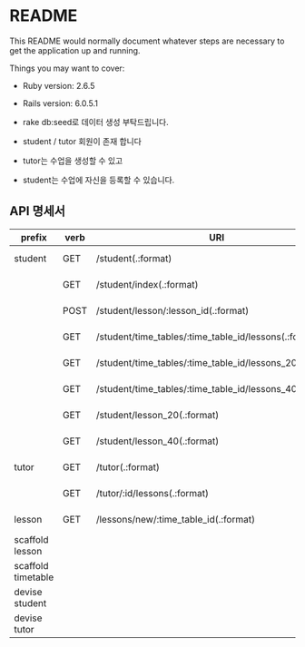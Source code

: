 # README

This README would normally document whatever steps are necessary to get the
application up and running.

Things you may want to cover:

* Ruby version: 2.6.5

* Rails version: 6.0.5.1

* rake db:seed로 데이터 생성 부탁드립니다.

* student / tutor 회원이 존재 합니다
* tutor는 수업을 생성할 수 있고
* student는 수업에 자신을 등록할 수 있습니다.
## API 명세서
| prefix             | verb | URI                                                      | Return                    |
|--------------------|------|----------------------------------------------------------|---------------------------|
| student            | GET  | /student(.:format)                                       | http status / @timetables |
|                    | GET  | /student/index(.:format)                                 | http status / @timetables |
|                    | POST | /student/lesson/:lesson_id(.:format)                     | http status / @lesson     |
|                    | GET  | /student/time_tables/:time_table_id/lessons(.:format)    | http status / @lessons    |
|                    | GET  | /student/time_tables/:time_table_id/lessons_20(.:format) | http status / @lessons    |
|                    | GET  | /student/time_tables/:time_table_id/lessons_40(.:format) | http status / @lessons    |
|                    | GET  | /student/lesson_20(.:format)                             | http status / @lessons    |
|                    | GET  | /student/lesson_40(.:format)                             | http status / @lessons    |
| tutor              | GET  | /tutor(.:format)                                         | http status / @timetables |
|                    | GET  | /tutor/:id/lessons(.:format)                             | http status / @timetables |
| lesson             | GET  | /lessons/new/:time_table_id(.:format)                    | http status / @lesson     |
| scaffold  lesson   |      |                                                          |                           |
| scaffold timetable |      |                                                          |                           |
| devise student     |      |                                                          |                           |
| devise tutor       |      |                                                          |                           |